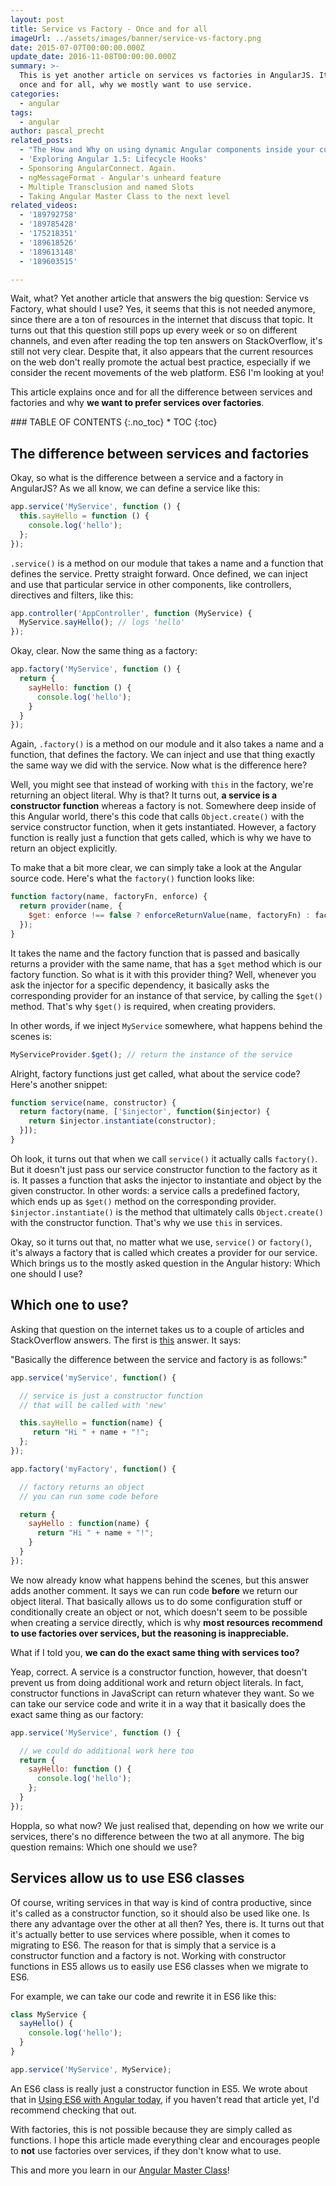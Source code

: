 ```yaml
---
layout: post
title: Service vs Factory - Once and for all
imageUrl: ../assets/images/banner/service-vs-factory.png
date: 2015-07-07T00:00:00.000Z
update_date: 2016-11-08T00:00:00.000Z
summary: >-
  This is yet another article on services vs factories in AngularJS. It explains
  once and for all, why we mostly want to use service.
categories:
  - angular
tags:
  - angular
author: pascal_precht
related_posts:
  - "The How and Why on using dynamic Angular components inside your custom\_widgets"
  - 'Exploring Angular 1.5: Lifecycle Hooks'
  - Sponsoring AngularConnect. Again.
  - ngMessageFormat - Angular's unheard feature
  - Multiple Transclusion and named Slots
  - Taking Angular Master Class to the next level
related_videos:
  - '189792758'
  - '189785428'
  - '175218351'
  - '189618526'
  - '189613148'
  - '189603515'

---
```


Wait, what? Yet another article that answers the big question: Service vs Factory, what should I use? Yes, it seems that this is not needed anymore, since there are a ton of resources in the internet that discuss that topic. It turns out that this question still pops up every week or so on different channels, and even after reading the top ten answers on StackOverflow, it's still not very clear. Despite that, it also appears that the current resources on the web don't really promote the actual best practice, especially if we consider the recent movements of the web platform. ES6 I'm looking at you!

This article explains once and for all the difference between services and factories and why **we want to prefer services over factories**.


<div class="thtrm-toc is-sticky" markdown="1">
### TABLE OF CONTENTS
{:.no_toc}
* TOC
{:toc}
</div>

## The difference between services and factories

Okay, so what is the difference between a service and a factory in AngularJS? As we all know, we can define a service like this:

```js
app.service('MyService', function () {
  this.sayHello = function () {
    console.log('hello');
  };
});
```

`.service()` is a method on our module that takes a name and a function that defines the service. Pretty straight forward. Once defined, we can inject and use that particular service in other components, like controllers, directives and filters, like this:

```js
app.controller('AppController', function (MyService) {
  MyService.sayHello(); // logs 'hello'
});
```

Okay, clear. Now the same thing as a factory:

```js
app.factory('MyService', function () {
  return {
    sayHello: function () {
      console.log('hello');
    }
  }
});
```

Again, `.factory()` is a method on our module and it also takes a name and a function, that defines the factory. We can inject and use that thing exactly the same way we did with the service. Now what is the difference here?

Well, you might see that instead of working with `this` in the factory, we're returning an object literal. Why is that? It turns out, **a service is a constructor function** whereas a factory is not. Somewhere deep inside of this Angular world, there's this code that calls `Object.create()` with the service constructor function, when it gets instantiated. However, a factory function is really just a function that gets called, which is why we have to return an object explicitly.

To make that a bit more clear, we can simply take a look at the Angular source code. Here's what the `factory()` function looks like:

```js
function factory(name, factoryFn, enforce) {
  return provider(name, {
    $get: enforce !== false ? enforceReturnValue(name, factoryFn) : factoryFn
  });
}
```

It takes the name and the factory function that is passed and basically returns a provider with the same name, that has a `$get` method which is our factory function. So what is it with this provider thing? Well, whenever you ask the injector for a specific dependency, it basically asks the corresponding provider for an instance of that service, by calling the `$get()` method. That's why `$get()` is required, when creating providers.

In other words, if we inject `MyService` somewhere, what happens behind the scenes is:

```js
MyServiceProvider.$get(); // return the instance of the service
```

Alright, factory functions just get called, what about the service code? Here's another snippet:

```js
function service(name, constructor) {
  return factory(name, ['$injector', function($injector) {
    return $injector.instantiate(constructor);
  }]);
}
```

Oh look, it turns out that when we call `service()` it actually calls `factory()`. But it doesn't just pass our service constructor function to the factory as it is. It passes a function that asks the injector to instantiate and object by the given constructor. In other words: a service calls a predefined factory, which ends up as `$get()` method on the corresponding provider. `$injector.instantiate()` is the method that ultimately calls `Object.create()` with the constructor function. That's why we use `this` in services.

Okay, so it turns out that, no matter what we use, `service()` or `factory()`, it's always a factory that is called which creates a provider for our service. Which brings us to the mostly asked question in the Angular history: Which one should I use?

## Which one to use?

Asking that question on the internet takes us to a couple of articles and StackOverflow answers. The first is [this](http://stackoverflow.com/questions/13762228/confused-about-service-vs-factory) answer. It says:

"Basically the difference between the service and factory is as follows:"


```js
app.service('myService', function() {

  // service is just a constructor function
  // that will be called with 'new'

  this.sayHello = function(name) {
     return "Hi " + name + "!";
  };
});

app.factory('myFactory', function() {

  // factory returns an object
  // you can run some code before

  return {
    sayHello : function(name) {
      return "Hi " + name + "!";
    }
  }
});
```

We now already know what happens behind the scenes, but this answer adds another comment. It says we can run code **before** we return our object literal. That basically allows us to do some configuration stuff or conditionally create an object or not, which doesn't seem to be possible when creating a service directly, which is why **most resources recommend to use factories over services, but the reasoning is inappreciable.**

What if I told you, **we can do the exact same thing with services too?**

Yeap, correct. A service is a constructor function, however, that doesn't prevent us from doing additional work and return object literals. In fact, constructor functions in JavaScript can return whatever they want. So we can take our service code and write it in a way that it basically does the exact same thing as our factory:

```js
app.service('MyService', function () {

  // we could do additional work here too
  return {
    sayHello: function () {
      console.log('hello');
    };
  }
});
```

Hoppla, so what now? We just realised that, depending on how we write our services, there's no difference between the two at all anymore. The big question remains: Which one should we use?

## Services allow us to use ES6 classes

Of course, writing services in that way is kind of contra productive, since it's called as a constructor function, so it should also be used like one. Is there any advantage over the other at all then? Yes, there is. It turns out that it's actually better to use services where possible, when it comes to migrating to ES6. The reason for that is simply that a service is a constructor function and a factory is not. Working with constructor functions in ES5 allows us to easily use ES6 classes when we migrate to ES6.

For example, we can take our code and rewrite it in ES6 like this:

```js
class MyService {
  sayHello() {
    console.log('hello');
  }
}

app.service('MyService', MyService);
```

An ES6 class is really just a constructor function in ES5. We wrote about that in [Using ES6 with Angular today](/angularjs/es6/2015/01/23/exploring-angular-1.3-using-es6.html), if you haven't read that article yet, I'd recommend checking that out.

With factories, this is not possible because they are simply called as functions. I hope this article made everything clear and encourages people to **not** use factories over services, if they don't know what to use.

This and more you learn in our [Angular Master Class](http://thoughtram.io/angular-master-class.html)!

